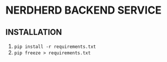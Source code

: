 # NERDHERD BACKEND SERVICE

## INSTALLATION

1. `pip install -r requirements.txt`
2. `pip freeze > requirements.txt`
